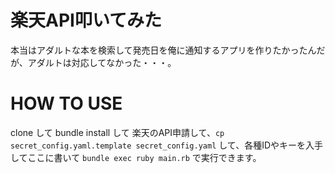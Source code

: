 # 楽天API叩いてみた

本当はアダルトな本を検索して発売日を俺に通知するアプリを作りたかったんだが、アダルトは対応してなかった・・・。

# HOW TO USE

clone して bundle install して 楽天のAPI申請して、`cp secret_config.yaml.template secret_config.yaml` して、各種IDやキーを入手してここに書いて `bundle exec ruby main.rb` で実行できます。
